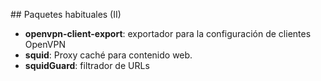## Paquetes habituales (II)
- **openvpn-client-export**: exportador para la configuración de clientes OpenVPN
- **squid**: Proxy caché para contenido web.
- **squidGuard**: filtrador de URLs

